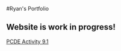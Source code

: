 #Ryan's Portfolio

## Website is work in progress!

<a href="https://rjh22.github.io/PCDE-Activity-9.1/">PCDE Activity 9.1</a>
